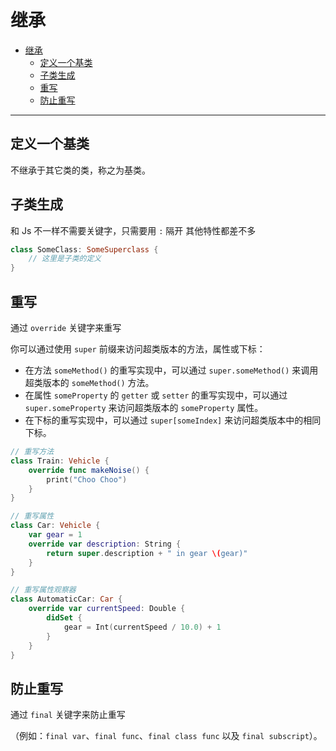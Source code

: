 # 继承

- [继承](#继承)
  - [定义一个基类](#定义一个基类)
  - [子类生成](#子类生成)
  - [重写](#重写)
  - [防止重写](#防止重写)

---

## 定义一个基类

不继承于其它类的类，称之为基类。

## 子类生成

和 Js 不一样不需要关键字，只需要用 `:` 隔开
其他特性都差不多

```swift
class SomeClass: SomeSuperclass {
    // 这里是子类的定义
}
```

## 重写

通过 `override` 关键字来重写

你可以通过使用 `super` 前缀来访问超类版本的方法，属性或下标：

- 在方法 `someMethod()` 的重写实现中，可以通过 `super.someMethod()` 来调用超类版本的 `someMethod()` 方法。
- 在属性 `someProperty` 的 `getter` 或 `setter` 的重写实现中，可以通过 `super.someProperty` 来访问超类版本的 `someProperty` 属性。
- 在下标的重写实现中，可以通过 `super[someIndex]` 来访问超类版本中的相同下标。

```swift
// 重写方法
class Train: Vehicle {
    override func makeNoise() {
        print("Choo Choo")
    }
}

// 重写属性
class Car: Vehicle {
    var gear = 1
    override var description: String {
        return super.description + " in gear \(gear)"
    }
}

// 重写属性观察器
class AutomaticCar: Car {
    override var currentSpeed: Double {
        didSet {
            gear = Int(currentSpeed / 10.0) + 1
        }
    }
}
```

## 防止重写

通过 `final` 关键字来防止重写

（例如：`final var`、`final func`、`final class func` 以及 `final subscript`）。
